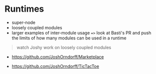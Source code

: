 # Runtimes

* super-node
* loosely coupled modules
* larger examples of inter-module usage `=>` look at Basti's PR and push the limits of how many modules can be used in a runtime

> watch Joshy work on loosely coupled modules

* https://github.com/JoshOrndorff/Marketplace

* https://github.com/JoshOrndorff/TicTacToe